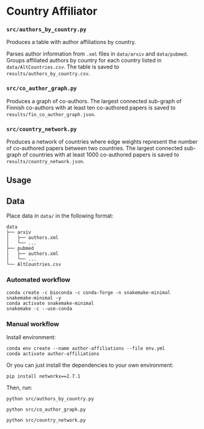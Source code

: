 # Country Affiliator

### `src/authors_by_country.py`

Produces a table with author affiliations by country.

Parses author information from `.xml` files in `data/arxiv` and `data/pubmed`. Groups affiliated authors by country for each country listed in `data/AltCountries.csv`. The table is saved to `results/authors_by_country.csv`.


### `src/co_author_graph.py`

Produces a graph of co-authors. The largest connected sub-graph of Finnish co-authors with at least ten co-authored papers is saved to `results/fin_co_author_graph.json`.

### `src/country_network.py`

Produces a network of countries where edge weights represent the number of co-authored papers between two countries. The largest connected sub-graph of countries with at least 1000 co-authored papers is saved to `results/country_network.json`.

## Usage

## Data

Place data in `data/` in the following format:

```
data
├── arxiv
│   ├── authors.xml
│   └── ...
├── pubmed
│   ├── authors.xml
│   └── ...
└── AltCountries.csv
```

### Automated workflow

```shell
conda create -c bioconda -c conda-forge -n snakemake-minimal snakemake-minimal -y
conda activate snakemake-minimal
snakemake -c --use-conda
```

### Manual workflow

Install environment:

```shell
conda env create --name author-affiliations --file env.yml
conda activate author-affiliations
```

Or you can just install the dependencies to your own environment:

```shell
pip install networkx==2.7.1
```

Then, run:

```shell
python src/authors_by_country.py

python src/co_author_graph.py

python src/country_network.py
```